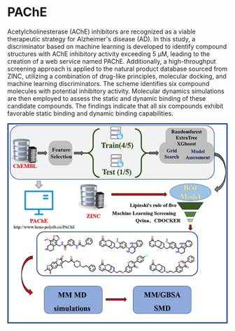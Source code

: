 # PAChE
Acetylcholinesterase (AChE) inhibitors are recognized as a viable therapeutic strategy for Alzheimer's disease (AD). In this study, a discriminator based on machine learning is developed to identify compound structures with AChE inhibitory activity exceeding 5 μM, leading to the creation of a web service named PAChE. Additionally, a high-throughput screening approach is applied to the natural product database sourced from ZINC, utilizing a combination of drug-like principles, molecular docking, and machine learning discriminators. The scheme identifies six compound molecules with potential inhibitory activity. Molecular dynamics simulations are then employed to assess the static and dynamic binding of these candidate compounds. The findings indicate that all six compounds exhibit favorable static binding and dynamic binding capabilities.

![image](image/toc.png)

